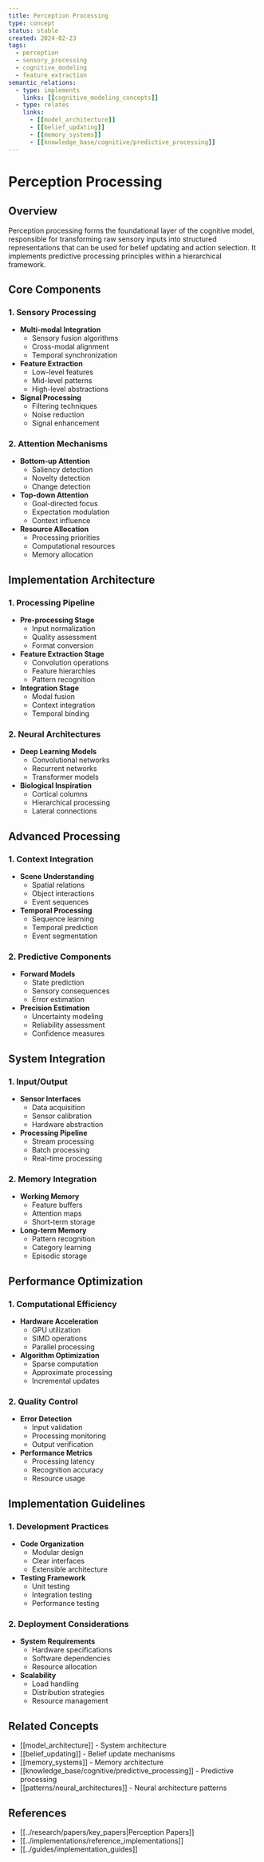 ```yaml
---
title: Perception Processing
type: concept
status: stable
created: 2024-02-23
tags:
  - perception
  - sensory_processing
  - cognitive_modeling
  - feature_extraction
semantic_relations:
  - type: implements
    links: [[cognitive_modeling_concepts]]
  - type: relates
    links:
      - [[model_architecture]]
      - [[belief_updating]]
      - [[memory_systems]]
      - [[knowledge_base/cognitive/predictive_processing]]
---
```


# Perception Processing

## Overview
Perception processing forms the foundational layer of the cognitive model, responsible for transforming raw sensory inputs into structured representations that can be used for belief updating and action selection. It implements predictive processing principles within a hierarchical framework.

## Core Components

### 1. Sensory Processing
- **Multi-modal Integration**
  - Sensory fusion algorithms
  - Cross-modal alignment
  - Temporal synchronization
- **Feature Extraction**
  - Low-level features
  - Mid-level patterns
  - High-level abstractions
- **Signal Processing**
  - Filtering techniques
  - Noise reduction
  - Signal enhancement

### 2. Attention Mechanisms
- **Bottom-up Attention**
  - Saliency detection
  - Novelty detection
  - Change detection
- **Top-down Attention**
  - Goal-directed focus
  - Expectation modulation
  - Context influence
- **Resource Allocation**
  - Processing priorities
  - Computational resources
  - Memory allocation

## Implementation Architecture

### 1. Processing Pipeline
- **Pre-processing Stage**
  - Input normalization
  - Quality assessment
  - Format conversion
- **Feature Extraction Stage**
  - Convolution operations
  - Feature hierarchies
  - Pattern recognition
- **Integration Stage**
  - Modal fusion
  - Context integration
  - Temporal binding

### 2. Neural Architectures
- **Deep Learning Models**
  - Convolutional networks
  - Recurrent networks
  - Transformer models
- **Biological Inspiration**
  - Cortical columns
  - Hierarchical processing
  - Lateral connections

## Advanced Processing

### 1. Context Integration
- **Scene Understanding**
  - Spatial relations
  - Object interactions
  - Event sequences
- **Temporal Processing**
  - Sequence learning
  - Temporal prediction
  - Event segmentation

### 2. Predictive Components
- **Forward Models**
  - State prediction
  - Sensory consequences
  - Error estimation
- **Precision Estimation**
  - Uncertainty modeling
  - Reliability assessment
  - Confidence measures

## System Integration

### 1. Input/Output
- **Sensor Interfaces**
  - Data acquisition
  - Sensor calibration
  - Hardware abstraction
- **Processing Pipeline**
  - Stream processing
  - Batch processing
  - Real-time processing

### 2. Memory Integration
- **Working Memory**
  - Feature buffers
  - Attention maps
  - Short-term storage
- **Long-term Memory**
  - Pattern recognition
  - Category learning
  - Episodic storage

## Performance Optimization

### 1. Computational Efficiency
- **Hardware Acceleration**
  - GPU utilization
  - SIMD operations
  - Parallel processing
- **Algorithm Optimization**
  - Sparse computation
  - Approximate processing
  - Incremental updates

### 2. Quality Control
- **Error Detection**
  - Input validation
  - Processing monitoring
  - Output verification
- **Performance Metrics**
  - Processing latency
  - Recognition accuracy
  - Resource usage

## Implementation Guidelines

### 1. Development Practices
- **Code Organization**
  - Modular design
  - Clear interfaces
  - Extensible architecture
- **Testing Framework**
  - Unit testing
  - Integration testing
  - Performance testing

### 2. Deployment Considerations
- **System Requirements**
  - Hardware specifications
  - Software dependencies
  - Resource allocation
- **Scalability**
  - Load handling
  - Distribution strategies
  - Resource management

## Related Concepts
- [[model_architecture]] - System architecture
- [[belief_updating]] - Belief update mechanisms
- [[memory_systems]] - Memory architecture
- [[knowledge_base/cognitive/predictive_processing]] - Predictive processing
- [[patterns/neural_architectures]] - Neural architecture patterns

## References
- [[../research/papers/key_papers|Perception Papers]]
- [[../implementations/reference_implementations]]
- [[../guides/implementation_guides]] 